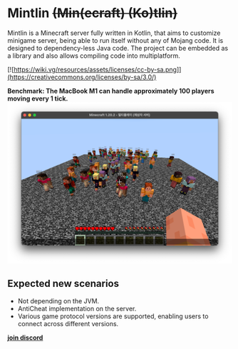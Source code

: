 # Mintlin ~~(Min(ecraft) (Ko)tlin)~~

Mintlin is a Minecraft server fully written in Kotlin, that aims to customize minigame server, being able to run itself without any of Mojang code. It is designed to dependency-less Java code. The project can be embedded as a library and also allows compiling code into multiplatform.

[![https://wiki.vg/resources/assets/licenses/cc-by-sa.png]](https://creativecommons.org/licenses/by-sa/3.0/)

**Benchmark: The MacBook M1 can handle approximately 100 players moving every 1 tick.**
![img.png](img.png)


## Expected new scenarios

* Not depending on the JVM.
* AntiCheat implementation on the server.
* Various game protocol versions are supported, enabling users to connect across different versions.

[**join discord**](https://discord.gg/2KnEqH6JEH)

